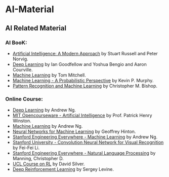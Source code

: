 # AI-Material

## AI Related Material

### AI BooK:
* [Artificial Intelligence: A Modern Approach](http://aima.cs.berkeley.edu/) by Stuart Russell and Peter Norvig.
* [Deep Learning](http://www.deeplearningbook.org/) by Ian Goodfellow and Yoshua Bengio and Aaron Courville.
* [Machine Learning](https://www.amazon.in/Machine-Learning-Tom-M-Mitchell/dp/1259096955) by Tom Mitchell.
* [Machine Learning - A Probabilistic Perspective](https://www.amazon.in/Machine-Learning-Probabilistic-Perspective-Computation/dp/0262018020) by Kevin P. Murphy.
* [Pattern Recognition and Machine Learning](https://www.amazon.in/Pattern-Recognition-Learning-Information-Statistics/dp/0387310738) by Christopher M. Bishop.


### Online Course:
* [Deep Learning](https://www.coursera.org/specializations/deep-learning) by Andrew Ng.
* [MIT Opencourseware - Artificial Intelligence](http://ocw.mit.edu/courses/electrical-engineering-and-computer-science/6-034-artificial-intelligence-fall-2010) by Prof. Patrick Henry Winston.
* [Machine Learning](https://www.coursera.org/learn/machine-learning) by Andrew Ng.
* [Neural Networks for Machine Learning](https://www.coursera.org/learn/neural-networks) by Geoffrey Hinton.
* [Stanford Engineering Everywhere - Machine Learning](https://see.stanford.edu/course/cs229) by Andrew Ng.
* [Stanford University - Convolution Neural Network for Visual Recognition](http://cs231n.stanford.edu) by Fei-Fei Li.
* [Stanford Engineering Everywhere - Natural Language Processing](https://see.stanford.edu/Course/CS224N) by Manning, Christopher D.
* [UCL Course on RL](http://www0.cs.ucl.ac.uk/staff/d.silver/web/Teaching.html) by David Silver.
* [Deep Reinforcement Learning](http://rail.eecs.berkeley.edu/deeprlcourse/) by Sergey Levine.



